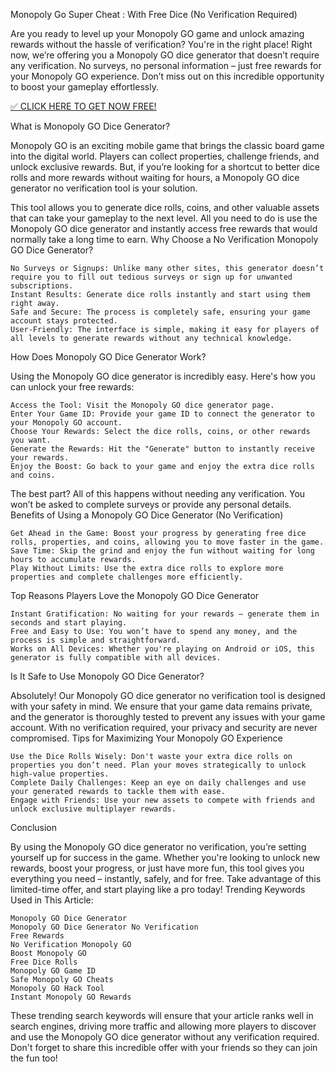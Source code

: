Monopoly Go Super Cheat : With Free Dice (No Verification Required)

Are you ready to level up your Monopoly GO game and unlock amazing rewards without the hassle of verification? You're in the right place! Right now, we’re offering you a Monopoly GO dice generator that doesn’t require any verification. No surveys, no personal information – just free rewards for your Monopoly GO experience. Don’t miss out on this incredible opportunity to boost your gameplay effortlessly.

<p><a href="https://sites.google.com/view/free-dice-monopoly-go-no-verif/">✅ CLICK HERE TO GET NOW FREE!</a></p>

What is Monopoly GO Dice Generator?

Monopoly GO is an exciting mobile game that brings the classic board game into the digital world. Players can collect properties, challenge friends, and unlock exclusive rewards. But, if you’re looking for a shortcut to better dice rolls and more rewards without waiting for hours, a Monopoly GO dice generator no verification tool is your solution.

This tool allows you to generate dice rolls, coins, and other valuable assets that can take your gameplay to the next level. All you need to do is use the Monopoly GO dice generator and instantly access free rewards that would normally take a long time to earn.
Why Choose a No Verification Monopoly GO Dice Generator?

    No Surveys or Signups: Unlike many other sites, this generator doesn’t require you to fill out tedious surveys or sign up for unwanted subscriptions.
    Instant Results: Generate dice rolls instantly and start using them right away.
    Safe and Secure: The process is completely safe, ensuring your game account stays protected.
    User-Friendly: The interface is simple, making it easy for players of all levels to generate rewards without any technical knowledge.

How Does Monopoly GO Dice Generator Work?

Using the Monopoly GO dice generator is incredibly easy. Here's how you can unlock your free rewards:

    Access the Tool: Visit the Monopoly GO dice generator page.
    Enter Your Game ID: Provide your game ID to connect the generator to your Monopoly GO account.
    Choose Your Rewards: Select the dice rolls, coins, or other rewards you want.
    Generate the Rewards: Hit the "Generate" button to instantly receive your rewards.
    Enjoy the Boost: Go back to your game and enjoy the extra dice rolls and coins.

The best part? All of this happens without needing any verification. You won’t be asked to complete surveys or provide any personal details.
Benefits of Using a Monopoly GO Dice Generator (No Verification)

    Get Ahead in the Game: Boost your progress by generating free dice rolls, properties, and coins, allowing you to move faster in the game.
    Save Time: Skip the grind and enjoy the fun without waiting for long hours to accumulate rewards.
    Play Without Limits: Use the extra dice rolls to explore more properties and complete challenges more efficiently.

Top Reasons Players Love the Monopoly GO Dice Generator

    Instant Gratification: No waiting for your rewards – generate them in seconds and start playing.
    Free and Easy to Use: You won’t have to spend any money, and the process is simple and straightforward.
    Works on All Devices: Whether you're playing on Android or iOS, this generator is fully compatible with all devices.

Is It Safe to Use Monopoly GO Dice Generator?

Absolutely! Our Monopoly GO dice generator no verification tool is designed with your safety in mind. We ensure that your game data remains private, and the generator is thoroughly tested to prevent any issues with your game account. With no verification required, your privacy and security are never compromised.
Tips for Maximizing Your Monopoly GO Experience

    Use the Dice Rolls Wisely: Don't waste your extra dice rolls on properties you don’t need. Plan your moves strategically to unlock high-value properties.
    Complete Daily Challenges: Keep an eye on daily challenges and use your generated rewards to tackle them with ease.
    Engage with Friends: Use your new assets to compete with friends and unlock exclusive multiplayer rewards.

Conclusion

By using the Monopoly GO dice generator no verification, you’re setting yourself up for success in the game. Whether you're looking to unlock new rewards, boost your progress, or just have more fun, this tool gives you everything you need – instantly, safely, and for free. Take advantage of this limited-time offer, and start playing like a pro today!
Trending Keywords Used in This Article:

    Monopoly GO Dice Generator
    Monopoly GO Dice Generator No Verification
    Free Rewards
    No Verification Monopoly GO
    Boost Monopoly GO
    Free Dice Rolls
    Monopoly GO Game ID
    Safe Monopoly GO Cheats
    Monopoly GO Hack Tool
    Instant Monopoly GO Rewards

These trending search keywords will ensure that your article ranks well in search engines, driving more traffic and allowing more players to discover and use the Monopoly GO dice generator without any verification required. Don't forget to share this incredible offer with your friends so they can join the fun too!
